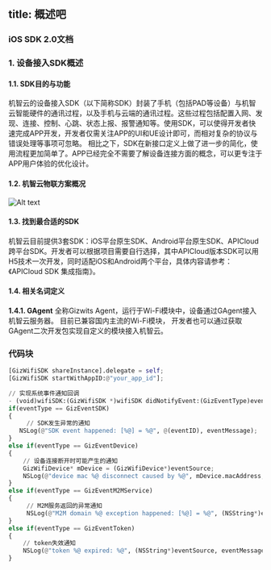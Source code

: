 
title:  概述吧
---
### iOS SDK 2.0文档

### 1. 设备接入SDK概述
#### 1.1. SDK目的与功能

机智云的设备接入SDK（以下简称SDK）封装了手机（包括PAD等设备）与机智云智能硬件的通讯过程，以及手机与云端的通讯过程。这些过程包括配置入网、发现、连接、控制、心跳、状态上报、报警通知等。使用SDK，可以使得开发者快速完成APP开发，开发者仅需关注APP的UI和UE设计即可，而相对复杂的协议与错误处理等事项可忽略。 
相比之下，SDK在新接口定义上做了进一步的简化，使用流程更加简单了。APP已经完全不需要了解设备连接方面的概念，可以更专注于APP用户体验的优化设计。

#### 1.2. 机智云物联方案概况
![Alt text](./微信截图_20161020163729.png)
#### 1.3. 找到最合适的SDK
机智云目前提供3套SDK：iOS平台原生SDK、Android平台原生SDK、APICloud跨平台SDK。开发者可以根据项目需要自行选择，其中APICloud版本SDK可以用H5技术一次开发，同时适配iOS和Android两个平台，具体内容请参考：《APICloud SDK 集成指南》。
#### 1.4. 相关名词定义
**1.4.1. GAgent**
全称Gizwits Agent，运行于Wi-Fi模块中，设备通过GAgent接入机智云服务器。 目前已兼容国内主流的Wi-Fi模块， 开发者也可以通过获取GAgent二次开发包实现自定义的模块接入机智云。


### 代码块
``` python
[GizWifiSDK shareInstance].delegate = self;
[GizWifiSDK startWithAppID:@"your_app_id"];
 
// 实现系统事件通知回调
- (void)wifiSDK:(GizWifiSDK *)wifiSDK didNotifyEvent:(GizEventType)eventType eventSource:(id)eventSource eventID:(GizWifiErrorCode)eventID eventMessage: (NSString *)eventMessage {
if(eventType == GizEventSDK)
{
     // SDK发生异常的通知
   NSLog(@"SDK event happened: [%@] = %@", @(eventID), eventMessage);
}
else if(eventType == GizEventDevice) 
{
    // 设备连接断开时可能产生的通知
    GizWifiDevice* mDevice = (GizWifiDevice*)eventSource;
    NSLog(@"device mac %@ disconnect caused by %@", mDevice.macAddress, eventMessage);
} 
else if(eventType == GizEventM2MService) 
{
     // M2M服务返回的异常通知
     NSLog(@"M2M domain %@ exception happened: [%@] = %@", (NSString*)eventSource, @(eventID), eventMessage);
} 
else if(eventType == GizEventToken)
{
    // token失效通知
    NSLog(@"token %@ expired: %@", (NSString*)eventSource, eventMessage);
}
```